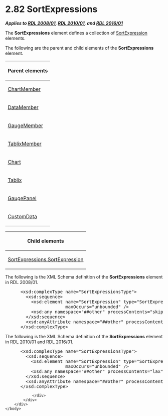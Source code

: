 <html dir="LTR" xmlns:mshelp="http://msdn.microsoft.com/mshelp" xmlns:ddue="http://ddue.schemas.microsoft.com/authoring/2003/5" xmlns:xlink="http://www.w3.org/1999/xlink" xmlns:tool="http://www.microsoft.com/tooltip">
    <head>
        <meta http-equiv="Content-Type" content="text/html; CHARSET=utf-8"></meta>
        <meta name="save" content="history"></meta>
        <title>2.82 SortExpressions</title>
        <xml>
            <mshelp:toctitle title="2.82 SortExpressions"></mshelp:toctitle>
            <mshelp:rltitle title="[MS-RDL]: SortExpressions"></mshelp:rltitle>
            <mshelp:keyword index="A" term="6bc22842-81c9-45cb-bc37-58b09ed71578"></mshelp:keyword>
            <mshelp:attr name="DCSext.ContentType" value="open specification"></mshelp:attr>
            <mshelp:attr name="AssetID" value="6bc22842-81c9-45cb-bc37-58b09ed71578"></mshelp:attr>
            <mshelp:attr name="TopicType" value="kbRef"></mshelp:attr>
            <mshelp:attr name="DCSext.Title" value="[MS-RDL]: SortExpressions" />
        </xml>
    </head>
    <body>
        <div id="header">
            <h1 class="heading">2.82 SortExpressions</h1>
        </div>
        <div id="mainSection">
            <div id="mainBody">
                <div id="allHistory" class="saveHistory"></div>
                <div id="sectionSection0" class="section" name="collapseableSection">
                    

<p><b><i>Applies to </i></b><a href="1e855f94-4617-47e4-b89e-0856c6cb420f.htm"><b><i>RDL 2008/01</i></b></a><b><i>,
</i></b><a href="3428e690-a348-4ec7-8a6a-8efb42d2cdee.htm"><b><i>RDL 2010/01</i></b></a><b><i>,
and </i></b><a href="52ce3983-2bfc-4e72-9359-42aaf5fe4509.htm"><b><i>RDL 2016/01</i></b></a></p>

<p>The <b>SortExpressions</b> element defines a collection of <a href="795f5226-3b10-45cb-b7b5-8b42c5973165.htm">SortExpression</a> elements.</p>

<p>The following are the parent and child elements of the <b>SortExpressions</b>
element.</p>

<table>
 <thead>
  <tr>
   <th>
   <p>Parent elements</p>
   </th>
  </tr>
 </thead>
 <tr>
  <td>
  <p><a href="cf9582d0-a552-465d-9268-f97d5d7050e0.htm">ChartMember</a></p>
  </td>
 </tr>
 <tr>
  <td>
  <p><a href="f2f4d9bc-64dc-47dd-9515-c3f4e610af44.htm">DataMember</a></p>
  </td>
 </tr>
 <tr>
  <td>
  <p><a href="e485650a-3f04-46e8-8c24-5bfff2aa365b.htm">GaugeMember</a></p>
  </td>
 </tr>
 <tr>
  <td>
  <p><a href="1d8a9691-b173-4e24-9ea9-1f486bc824fd.htm">TablixMember</a></p>
  </td>
 </tr>
 <tr>
  <td>
  <p><a href="b0ab5524-7eb2-47a7-a4d3-230f5c8c5526.htm">Chart</a></p>
  </td>
 </tr>
 <tr>
  <td>
  <p><a href="e42fb86e-799a-4202-8845-ac38831efccb.htm">Tablix</a></p>
  </td>
 </tr>
 <tr>
  <td>
  <p><a href="f01744d3-79fa-4f30-94bf-a1ffa6bde2ac.htm">GaugePanel</a></p>
  </td>
 </tr>
 <tr>
  <td>
  <p><a href="7c5c39bd-6a38-4d28-805b-63959242c268.htm">CustomData</a></p>
  </td>
 </tr>
</table>

<p> </p>

<table>
 <thead>
  <tr>
   <th>
   <p>Child elements</p>
   </th>
  </tr>
 </thead>
 <tr>
  <td>
  <p><a href="5f265b38-4336-4626-a514-4ccf1e7aa7e7.htm">SortExpressions.SortExpression</a></p>
  </td>
 </tr>
</table>

<p>The following is the XML Schema definition of the <b>SortExpressions</b>
element in RDL 2008/01.</p>

<dl>
<dd>
<div><pre> &lt;xsd:complexType name=&quot;SortExpressionsType&quot;&gt;
   &lt;xsd:sequence&gt;
     &lt;xsd:element name=&quot;SortExpression&quot; type=&quot;SortExpressionType&quot; minOccurs=&quot;1&quot; 
                  maxOccurs=&quot;unbounded&quot; /&gt;
     &lt;xsd:any namespace=&quot;##other&quot; processContents=&quot;skip&quot; minOccurs=&quot;0&quot; maxOccurs=&quot;unbounded&quot;/&gt;
   &lt;/xsd:sequence&gt;
   &lt;xsd:anyAttribute namespace=&quot;##other&quot; processContents=&quot;skip&quot; /&gt;
 &lt;/xsd:complexType&gt;
</pre></div>
</dd></dl>

<p>The following is the XML Schema definition of the <b>SortExpressions</b>
element in RDL 2010/01 and RDL 2016/01.</p>

<dl>
<dd>
<div><pre> &lt;xsd:complexType name=&quot;SortExpressionsType&quot;&gt;
   &lt;xsd:sequence&gt;
     &lt;xsd:element name=&quot;SortExpression&quot; type=&quot;SortExpressionType&quot; minOccurs=&quot;1&quot; 
                  maxOccurs=&quot;unbounded&quot; /&gt;
     &lt;xsd:any namespace=&quot;##other&quot; processContents=&quot;lax&quot; minOccurs=&quot;0&quot; maxOccurs=&quot;unbounded&quot;/&gt;
   &lt;/xsd:sequence&gt;
   &lt;xsd:anyAttribute namespace=&quot;##other&quot; processContents=&quot;lax&quot; /&gt;
 &lt;/xsd:complexType&gt;
</pre></div>
</dd></dl>


                </div>
            </div>
        </div>
    </body>
</html>